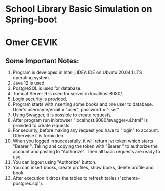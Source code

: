 # School Library Basic Simulation on Spring-boot
# Omer CEVIK

Some Important Notes:
-----------------------

1. Program is developed in Intellij IDEA IDE on Ubuntu 20.04.1 LTS operating system.
2. Java 12 is used.
3. PostgreSQL is used for database.
4. Tomcat Server 9 is used for server in localhost:8080/.
5. Login security is provided.
6. Program starts with inserting some books and one user to database.
    User's username/email = "user", password = "user"
7. Using Swagger, it is possible to create requests.
8. After program run in browser "localhost:8080/swagger-ui.html" is provided to create requests.
9. For security, before making any request you have to "login" to account. Otherwise it is forbidden.
10. When you logged in successfully, it will return jwt token which starts "Bearer ".
    Taking and copying the token with "Bearer " to authorize the account and pasting to "Authorize".
    Then all basic requests are ready to use.
11. You can logout using "Authorize" button.
12. You can insert books, create profiles, show books, delete profile and book.
13. After execution it drops the tables to refresh tables ("schema-postgres.sql").
